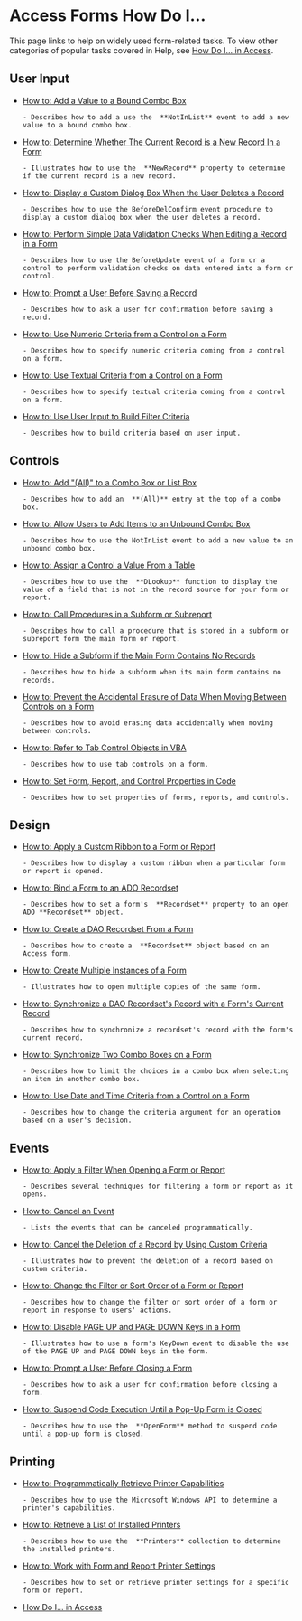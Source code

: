 
# Access Forms How Do I...

This page links to help on widely used form-related tasks. To view other categories of popular tasks covered in Help, see [How Do I... in Access](44a3e88e-df6d-9a2e-2241-262156469df8.md).


## User Input


- [How to: Add a Value to a Bound Combo Box](a34fddd2-eef6-10e2-c141-609053d1dd90.md)
    
      - Describes how to add a use the  **NotInList** event to add a new value to a bound combo box.
    
- [How to: Determine Whether The Current Record is a New Record In a Form](04aa27cd-b6b1-1397-c177-bac939780492.md)
    
      - Illustrates how to use the  **NewRecord** property to determine if the current record is a new record.
    
- [How to: Display a Custom Dialog Box When the User Deletes a Record](512b324b-fe2f-b086-78d2-4c09933f5d25.md)
    
      - Describes how to use the BeforeDelConfirm event procedure to display a custom dialog box when the user deletes a record.
    
- [How to: Perform Simple Data Validation Checks When Editing a Record in a Form](7bb5bf02-30ef-960a-051e-a22592dd80f9.md)
    
      - Describes how to use the BeforeUpdate event of a form or a control to perform validation checks on data entered into a form or control.
    
- [How to: Prompt a User Before Saving a Record](4b47967c-a043-cc8a-774f-1df0b529f29b.md)
    
      - Describes how to ask a user for confirmation before saving a record.
    
- [How to: Use Numeric Criteria from a Control on a Form](d3455b78-9ab3-9a85-14c9-895e0d0b96d2.md)
    
      - Describes how to specify numeric criteria coming from a control on a form.
    
- [How to: Use Textual Criteria from a Control on a Form](236e57eb-3523-92da-e665-281961dfb431.md)
    
      - Describes how to specify textual criteria coming from a control on a form.
    
- [How to: Use User Input to Build Filter Criteria](0ce3417e-3527-ded4-0940-691c5c81352c.md)
    
      - Describes how to build criteria based on user input.
    

## Controls


- [How to: Add "(All)" to a Combo Box or List Box](f246db25-84b1-736f-8a79-16b9eea9cbda.md)
    
      - Describes how to add an  **(All)** entry at the top of a combo box.
    
- [How to: Allow Users to Add Items to an Unbound Combo Box](654cefc7-cbd4-5e8e-adc7-919c6977ac6a.md)
    
      - Describes how to use the NotInList event to add a new value to an unbound combo box.
    
- [How to: Assign a Control a Value From a Table](d9bba7e3-bca0-00df-3753-dc99ae767759.md)
    
      - Describes how to use the  **DLookup** function to display the value of a field that is not in the record source for your form or report.
    
- [How to: Call Procedures in a Subform or Subreport](d0128a6c-f85b-fbf0-22cb-bfd4a8eca3c8.md)
    
      - Describes how to call a procedure that is stored in a subform or subreport form the main form or report.
    
- [How to: Hide a Subform if the Main Form Contains No Records](20482340-0c86-71c9-3ba1-b9f515397fbc.md)
    
      - Describes how to hide a subform when its main form contains no records.
    
- [How to: Prevent the Accidental Erasure of Data When Moving Between Controls on a Form](1733caa5-5067-e6d9-b614-51053180f22e.md)
    
      - Describes how to avoid erasing data accidentally when moving between controls.
    
- [How to: Refer to Tab Control Objects in VBA](cf090068-7f0b-7ea6-1565-8a05860f9378.md)
    
      - Describes how to use tab controls on a form.
    
- [How to: Set Form, Report, and Control Properties in Code](23d88ab3-9ee6-5f7f-2351-14bb94d7a27b.md)
    
      - Describes how to set properties of forms, reports, and controls.
    

## Design


- [How to: Apply a Custom Ribbon to a Form or Report](http://msdn.microsoft.com/library/7dcdfa42-3eaa-43f9-b99d-56b2cac97f84%28Office.15%29.aspx)
    
      - Describes how to display a custom ribbon when a particular form or report is opened.
    
- [How to: Bind a Form to an ADO Recordset](de85b07c-aa2d-7cf6-e0da-70b682f1bdd0.md)
    
      - Describes how to set a form's  **Recordset** property to an open ADO **Recordset** object.
    
- [How to: Create a DAO Recordset From a Form](d4bbe327-217d-ba7e-3d9f-3c89af1dcbc9.md)
    
      - Describes how to create a  **Recordset** object based on an Access form.
    
- [How to: Create Multiple Instances of a Form](1e59bcce-f65f-8632-d96c-9e93af419d05.md)
    
      - Illustrates how to open multiple copies of the same form.
    
- [How to: Synchronize a DAO Recordset's Record with a Form's Current Record](2960dd7d-4c60-4148-ef58-dd44f1042851.md)
    
      - Describes how to synchronize a recordset's record with the form's current record.
    
- [How to: Synchronize Two Combo Boxes on a Form](fcfc692b-b1c0-c44f-26cd-7d1de732eb6f.md)
    
      - Describes how to limit the choices in a combo box when selecting an item in another combo box.
    
- [How to: Use Date and Time Criteria from a Control on a Form](65ea2c4c-f714-a34a-7430-b2b11fddf1a6.md)
    
      - Describes how to change the criteria argument for an operation based on a user's decision.
    

## Events


- [How to: Apply a Filter When Opening a Form or Report](d7a43e62-3003-d411-2128-dffe0536e119.md)
    
      - Describes several techniques for filtering a form or report as it opens.
    
- [How to: Cancel an Event](f91f4f8a-99fa-dca7-576a-11c76d6ddc93.md)
    
      - Lists the events that can be canceled programmatically.
    
- [How to: Cancel the Deletion of a Record by Using Custom Criteria](0445765f-4629-5970-776c-5bd30e2d72a1.md)
    
      - Illustrates how to prevent the deletion of a record based on custom criteria.
    
- [How to: Change the Filter or Sort Order of a Form or Report](9888dbcd-7409-f334-115e-a318131ebca4.md)
    
      - Describes how to change the filter or sort order of a form or report in response to users' actions.
    
- [How to: Disable PAGE UP and PAGE DOWN Keys in a Form](998e1d00-f9d3-fcca-4535-390b0fd0d482.md)
    
      - Illustrates how to use a form's KeyDown event to disable the use of the PAGE UP and PAGE DOWN keys in the form.
    
- [How to: Prompt a User Before Closing a Form](3a29f7c0-5692-49f0-bbfe-f9132d5b582f.md)
    
      - Describes how to ask a user for confirmation before closing a form.
    
- [How to: Suspend Code Execution Until a Pop-Up Form is Closed](d4d419ac-bf43-3356-4c20-e9bb74f9f591.md)
    
      - Describes how to use the  **OpenForm** method to suspend code until a pop-up form is closed.
    

## Printing


- [How to: Programmatically Retrieve Printer Capabilities](8c929823-6b61-16ea-6d84-ff47cc1e8389.md)
    
      - Describes how to use the Microsoft Windows API to determine a printer's capabilities.
    
- [How to: Retrieve a List of Installed Printers](e3162c3e-6b5b-77c3-32f9-1fdfa64cdefc.md)
    
      - Describes how to use the  **Printers** collection to determine the installed printers.
    
- [How to: Work with Form and Report Printer Settings](14a8aa00-9ad8-60f7-e103-791ab08c0e9e.md)
    
      - Describes how to set or retrieve printer settings for a specific form or report.
    

- [How Do I... in Access](44a3e88e-df6d-9a2e-2241-262156469df8.md)
    
